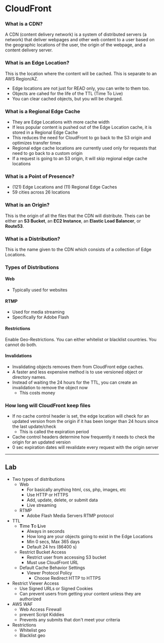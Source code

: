 # CloudFront

### What is a CDN?
A CDN (content delivery network) is a system of distributed servers (a network) that deliver webpages and other web content to a user based on the geographic locations of the user, the origin of the webpage, and a content delivery server.

### What is an Edge Location?
This is the location where the content will be cached. This is separate to an AWS Region/AZ.
- Edge locations are not just for READ only, you can write to them too.
- Objects are cahed for the life of the TTL (Time To Live)
- You can clear cached objects, but you will be charged.

### What is a Regional Edge Cache
- They are Edge Locations with more cache width
- If less popular content is pushed out of the Edge Location cache, it is stored in a Regional Edge Cache
- This reduces the need for CloudFront to go back to the S3 origin and optimizes transfer times
- Regional edge cache locations are currently used only for requests that need to go back to a custom origin
- If a request is going to an S3 origin, it will skip regional edge cache locations

### What is a Point of Presence?
- (121) Edge Locations and (11) Regional Edge Caches
- 59 cities across 26 locations

### What is an Origin?
This is the origin of all the files that the CDN will distribute. Theis can be either an **S3 Bucket**, an **EC2 Instance**, an **Elastic Load Balancer**, or **Route53**.

### What is a Distribution?
This is the name given to the CDN which consists of a collection of Edge Locations.

### Types of Distributions
#### Web
- Typically used for websites

#### RTMP
- Used for media streaming
- Specifically for Adobe Flash


#### Restrictions
Enable Geo-Restrictions. You can either whitelist or blacklist countries. You cannot do both.

#### Invalidations
- Invalidating objects removes them from CloudFront edge caches.
- A faster and less expensive method is to use versioned object or directory names.
- Instead of waiting the 24 hours for the TTL, you can create an invalidation to remove the object now
	- This costs money

### How long will CloudFront keep files
- If no cache control header is set, the edge location will check for an updated version from the origin if it has been longer than 24 hours since the last update/check
	- This is called the expiration period
- Cache control headers determine how frequently it needs to check the origin for an updated version
- 0 sec expiration dates will revalidate every request with the origin server

---

## Lab
- Two types of distributions
	- Web
		- For basically anything html, css, php, images, etc
		- Use HTTP or HTTPS
		- Add, update, delete, or submit data
		- Live streaming
	- RTMP
		- Adobe Flash Media Servers RTMP protocol
- TTL
	- **T**ime **T**o **L**ive
		- Always in seconds
		- How long are your objects going to exist in the Edge Locations
		- Min 0 secs, Max 365 days
		- Default 24 hrs (86400 s)
	- Restrict Bucket Access
		- Restrict user from accessing S3 bucket
		- Must use CloudFront URL
	- Default Cache Behavior Settings
		- Viewer Protocol Policy
			- Choose Redirect HTTP to HTTPS
- Restrict Viewer Access
	- Use Signed URLs or Signed Cookies
	- Can prevent users from getting your content unless they are authorized
- AWS WAF
	- Web Access Firewall
	- prevent Script Kiddies
	- Prevents any submits that don't meet your criteria
- Restrictions
	- Whitelist geo
	- Blacklist geo